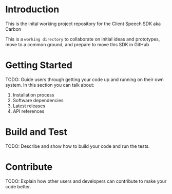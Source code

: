 # Introduction 

This is the inital working project repository for the Client Speech SDK aka Carbon

This is a `working directory` to collaborate on initial ideas and prototypes, move to a common ground, and prepare to move this SDK in GitHub

# Getting Started

TODO: Guide users through getting your code up and running on their own system. In this section you can talk about:
1.	Installation process
2.	Software dependencies
3.	Latest releases
4.	API references

# Build and Test
TODO: Describe and show how to build your code and run the tests. 

# Contribute
TODO: Explain how other users and developers can contribute to make your code better. 

